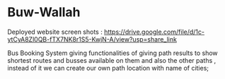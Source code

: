 # Buw-Wallah


Deployed website screen shots : https://drive.google.com/file/d/1c-ytCyA8Zl0QB-fTX7NK8r1S5-KwjN-A/view?usp=share_link

Bus Booking System giving functionalities of giving path results to show shortest routes and busses
available on them and also the other paths , instead of it we can create our own path location with name of cities;
